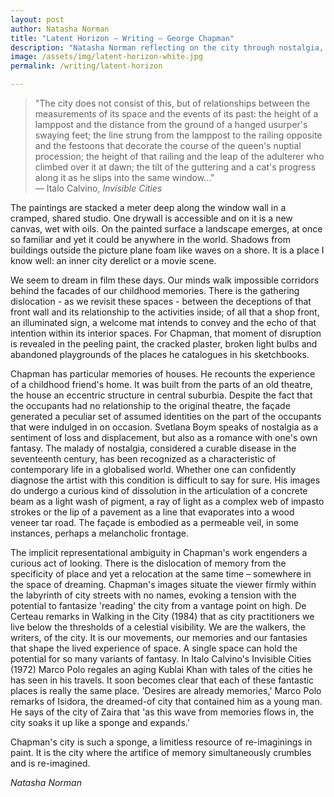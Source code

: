 ```yaml
---
layout: post
author: Natasha Norman
title: "Latent Horizon — Writing — George Chapman"
description: "Natasha Norman reflecting on the city through nostalgia, dreams and painting. Originally published in 2010 as an essay for the I Can Never Sleep on Sundays exhibition catalogue."
image: /assets/img/latent-horizon-white.jpg
permalink: /writing/latent-horizon

---
```

> "The city does not consist of this, but of relationships between the measurements of its space and the events of its past: the height of a lamppost and the distance from the ground of a hanged usurper's swaying feet; the line strung from the lamppost to the railing opposite and the festoons that decorate the course of the queen's nuptial procession; the height of that railing and the leap of the adulterer who climbed over it at dawn; the tilt of the guttering and a cat's progress along it as he slips into the same window..."  
> — Italo Calvino, *Invisible Cities*

The paintings are stacked a meter deep along the window wall in a cramped, shared studio. One drywall is accessible and on it is a new canvas, wet with oils. On the painted surface a landscape emerges, at once so familiar and yet it could be anywhere in the world. Shadows from buildings outside the picture plane foam like waves on a shore. It is a place I know well: an inner city derelict or a movie scene.

We seem to dream in film these days. Our minds walk impossible corridors behind the facades of our childhood memories. There is the gathering dislocation - as we revisit these spaces - between the deceptions of that front wall and its relationship to the activities inside; of all that a shop front, an illuminated sign, a welcome mat intends to convey and the echo of that intention within its interior spaces. For Chapman, that moment of disruption is revealed in the peeling paint, the cracked plaster, broken light bulbs and abandoned playgrounds of the places he catalogues in his sketchbooks.

Chapman has particular memories of houses. He recounts the experience of a childhood friend's home. It was built from the parts of an old theatre, the house an eccentric structure in central suburbia. Despite the fact that the occupants had no relationship to the original theatre, the façade generated a peculiar set of assumed identities on the part of the occupants that were indulged in on occasion. Svetlana Boym speaks of nostalgia as a sentiment of loss and displacement, but also as a romance with one's own fantasy. The malady of nostalgia, considered a curable disease in the seventeenth century, has been recognized as a characteristic of contemporary life in a globalised world. Whether one can confidently diagnose the artist with this condition is difficult to say for sure. His images do undergo a curious kind of dissolution in the articulation of a concrete beam as a light wash of pigment, a ray of light as a complex web of impasto strokes or the lip of a pavement as a line that evaporates into a wood veneer tar road. The façade is embodied as a permeable veil, in some instances, perhaps a melancholic frontage.

The implicit representational ambiguity in Chapman's work engenders a curious act of looking. There is the dislocation of memory from the specificity of place and yet a relocation at the same time – somewhere in the space of dreaming. Chapman's images situate the viewer firmly within the labyrinth of city streets with no names, evoking a tension with the potential to fantasize 'reading' the city from a vantage point on high. De Certeau remarks in Walking in the City (1984) that as city practitioners we live below the thresholds of a celestial visibility. We are the walkers, the writers, of the city. It is our movements, our memories and our fantasies that shape the lived experience of space. A single space can hold the potential for so many variants of fantasy. In Italo Calvino's Invisible Cities (1972) Marco Polo regales an aging Kublai Khan with tales of the cities he has seen in his travels. It soon becomes clear that each of these fantastic places is really the same place. 'Desires are already memories,' Marco Polo remarks of Isidora, the dreamed-of city that contained him as a young man. He says of the city of Zaira that 'as this wave from memories flows in, the city soaks it up like a sponge and expands.'

Chapman's city is such a sponge, a limitless resource of re-imaginings in paint. It is the city where the artifice of memory simultaneously crumbles and is re-imagined.

*Natasha Norman*
